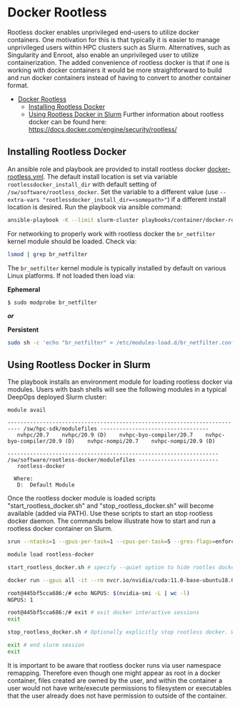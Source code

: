 # Docker Rootless

Rootless docker enables unprivileged end-users to utilize docker containers.
One motivation for this is that typically it is easier to manage unprivileged
users within HPC clusters such as Slurm. Alternatives, such as Singularity and
Enroot, also enable an unprivileged user to utilize containerization. The added
convenience of rootless docker is that if one is working with docker containers
it would be more straightforward to build and run docker containers instead of
having to convert to another container format.

- [Docker Rootless](#docker-rootless)
  - [Installing Rootless Docker](#installing-rootless-docker)
  - [Using Rootless Docker in Slurm](#using-rootless-docker-in-slurm)
    Further information about rootless docker can be found here:
    <https://docs.docker.com/engine/security/rootless/>

## Installing Rootless Docker

An ansible role and playbook are provided to install rootless docker [docker-rootless.yml](../../playbooks/container/docker-rootless.yml). The default install location is set via variable `rootlessdocker_install_dir` with default setting of `/sw/software/rootless_docker`. Set the variable to a different value (use `--extra-vars "rootlessdocker_install_dir=<somepath>"`) if a different install location is desired. Run the playbook via ansible command:

```bash
ansible-playbook -K --limit slurm-cluster playbooks/container/docker-rootless.yml
```

For networking to properly work with rootless docker the `br_netfilter` kernel
module should be loaded. Check via:

```bash
lsmod | grep br_netfilter
```

The `br_netfilter` kernel module is typically installed by default on various
Linux platforms. If not loaded then load via:

**Ephemeral**

```
$ sudo modprobe br_netfilter
```

**_or_**

**Persistent**

```bash
sudo sh -c 'echo "br_netfilter" > /etc/modules-load.d/br_netfilter.conf'
```

## Using Rootless Docker in Slurm

The playbook installs an environment module for loading rootless docker via
modules. Users with bash shells will see the following modules in a typical
DeepOps deployed Slurm cluster:

```console
module avail

-------------------------------------------------------------------------- /sw/hpc-sdk/modulefiles ----------------------------------
   nvhpc/20.7    nvhpc/20.9 (D)    nvhpc-byo-compiler/20.7    nvhpc-byo-compiler/20.9 (D)    nvhpc-nompi/20.7    nvhpc-nompi/20.9 (D)

------------------------------------------------------------------ /sw/software/rootless-docker/modulefiles -------------------------
   rootless-docker

  Where:
   D:  Default Module
```

Once the rootless docker module is loaded scripts "start_rootless_docker.sh"
and "stop_rootless_docker.sh" will become available (added via PATH). Use
these scripts to start an stop rootless docker daemon. The commands below
illustrate how to start and run a rootless docker container on Slurm.

```bash
srun --ntasks=1 --gpus-per-task=1 --cpus-per-task=5 --gres-flags=enforce-binding --pty bash

module load rootless-docker

start_rootless_docker.sh # specify --quiet option to hide rootles docker messages

docker run --gpus all -it --rm nvcr.io/nvidia/cuda:11.0-base-ubuntu18.04

root@445bf5cca686:/# echo NGPUS: $(nvidia-smi -L | wc -l)
NGPUS: 1

root@445bf5cca686:/# exit # exit docker interactive sessions
exit

stop_rootless_docker.sh # Optionally explicitly stop rootless docker. Will be killed on Slurm exit regardless.

exit # end slurm session
exit

```

It is important to be aware that rootless docker runs via user namespace
remapping. Therefore even though one might appear as root in a docker
container, files created are owned by the user, and within the container a user
would not have write/execute permissions to filesystem or executables that the
user already does not have permission to outside of the container.
